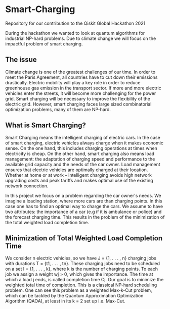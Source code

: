 # Smart-Charging
Repository for our contribution to the Qiskit Global Hackathon 2021

During the hackathon we wanted to look at quantum algorithms for industrial NP-hard problems. Due to climate change we will focus on the impactful problem of smart charging. 

## The issue
Climate change is one of the greatest challenges of our time. In order to meet the Paris Agreement, all countries have to cut down their emissions drastically. Electric mobility will play a key role in order to reduce greenhouse gas emission in the transport sector. If more and more electric vehicles enter the streets, it will become more challenging for the power grid. Smart charging will be necessary to improve the flexibility of the electric grid. However, smart charging faces large sized combinatorial optimization problems, many of them are NP-hard. 

## What is Smart Charging?
Smart Charging means the intelligent charging of electric cars. In the case of smart charging, electric vehicles always charge when it makes economic sense. On the one hand, this includes charging operations at times when electricity is cheap. On the other hand, smart charging also means load management: the adaptation of charging speed and performance to the available grid capacity and the needs of the car owner. Load management ensures that electric vehicles are optimally charged at their location. Whether at home or at work – intelligent charging avoids high network upgrading costs and peak tariffs and makes optimal use of the existing network connection.

In this project we focus on a problem regarding the car owner's needs. We imagine a loading station, where more cars are than charging points. In this case one has to find an optimal way to charge the cars. We assume to have two attributes: the importance of a car (e.g if it is ambulance or police) and the forecast charging time. This results in the problem of the minimization of the total weighted load completion time.

## Minimization of Total Weighted Load Completion Time 
We consider  n electric vehicles, so we have J = {1, . . . , n} charging jobs with durations T = {t1, . . . , tn}. These charging jobs need to be scheduled on a set I = {1, . . . , k}, where k is the number of charging points. To each job we assign a weight wj > 0, which gives the importance. The time at which a load j ends, is called completion time Cj. Our goal is to minimize the weighted total time of completion.
This is a classical NP-hard scheduling problem. One can see this problem as a weighted Max-k-Cut problem, which can be tackled by the Quantum Approximation Optimization Algorithm (QAOA), at least in its k = 2 set up i.e. Max-Cut.
